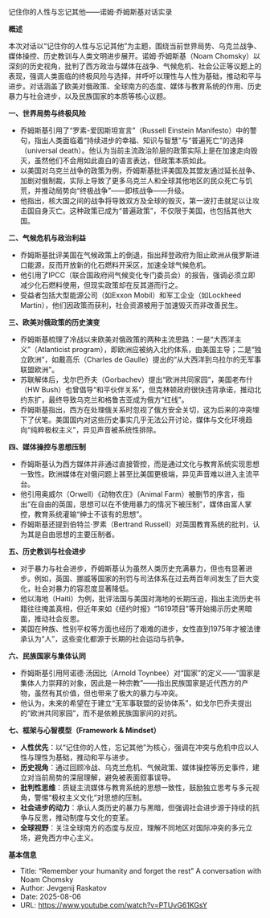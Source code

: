 记住你的人性与忘记其他——诺姆·乔姆斯基对话实录

  

**概述**

  

本次对话以“记住你的人性与忘记其他”为主题，围绕当前世界局势、乌克兰战争、媒体操控、历史教训与人类文明进步展开。诺姆·乔姆斯基（Noam Chomsky）以深刻的历史视角，批判了西方政治与媒体在战争、气候危机、社会公正等议题上的表现，强调人类面临的终极风险与选择，并呼吁以理性与人性为基础，推动和平与进步。对话涵盖了欧美对俄政策、全球南方的态度、媒体与教育系统的作用、历史暴力与社会进步，以及民族国家的本质等核心议题。

  

**一、世界局势与终极风险**

- 乔姆斯基引用了“罗素-爱因斯坦宣言”（Russell Einstein Manifesto）中的警句，指出人类面临着“持续进步的幸福、知识与智慧”与“普遍死亡”的选择（universal death）。他认为当前主流政治阶层的政策实际上是在加速走向毁灭，虽然他们不会用如此直白的语言表达，但政策本质如此。
- 以美国对乌克兰战争的政策为例，乔姆斯基批评美国及其盟友通过延长战争、加剧对俄制裁，实际上导致了更多乌克兰人和全球其他地区的民众死亡与饥荒，并推动局势向“终极战争”——即核战争——升级。
- 他指出，核大国之间的战争将导致双方及全球的毁灭，第一波打击就足以让攻击国自身灭亡。这种政策已成为“普遍政策”，不仅限于美国，也包括其他大国。

  

**二、气候危机与政治利益**

- 乔姆斯基批评美国在气候政策上的倒退，指出拜登政府为阻止欧洲从俄罗斯进口能源，反而开放新的化石燃料开采区，加速全球气候危机。
- 他引用了IPCC（联合国政府间气候变化专门委员会）的报告，强调必须立即减少化石燃料使用，但现实政策却在反其道而行之。
- 受益者包括大型能源公司（如Exxon Mobil）和军工企业（如Lockheed Martin），他们因政策而获利，社会资源被用于加速毁灭而非改善民生。

  

**三、欧美对俄政策的历史演变**

- 乔姆斯基梳理了冷战以来欧美对俄政策的两种主流思路：一是“大西洋主义”（Atlanticist program），即欧洲应被纳入北约体系，由美国主导；二是“独立欧洲”，如戴高乐（Charles de Gaulle）提出的“从大西洋到乌拉尔的无军事联盟欧洲”。
- 苏联解体后，戈尔巴乔夫（Gorbachev）提出“欧洲共同家园”，美国老布什（HW Bush）也曾倡导“和平伙伴关系”，但克林顿政府很快违背承诺，推动北约东扩，最终导致乌克兰和格鲁吉亚成为俄方“红线”。
- 乔姆斯基指出，西方在处理俄关系时忽视了俄方安全关切，这为后来的冲突埋下了伏笔。美国国内对这些历史事实几乎无法公开讨论，媒体与文化环境趋向“纯粹极权主义”，异见声音被系统性排除。

  

**四、媒体操控与思想压制**

- 乔姆斯基认为西方媒体并非通过直接管控，而是通过文化与教育系统实现思想一致性。欧洲媒体在对俄问题上甚至比美国更极端，异见声音难以进入主流平台。
- 他引用奥威尔（Orwell）《动物农庄》（Animal Farm）被删节的序言，指出“在自由的英国，思想可以在不使用暴力的情况下被压制”，媒体由富人掌控，教育系统灌输“绅士不该有的思想”。
- 乔姆斯基还提到伯特兰·罗素（Bertrand Russell）对英国教育系统的批判，认为其是自由思想的主要压制者。

  

**五、历史教训与社会进步**

- 对于暴力与社会进步，乔姆斯基认为虽然人类历史充满暴力，但也有显著进步。例如，英国、挪威等国家的刑罚与司法体系在过去两百年间发生了巨大变化，社会对暴力的容忍度显著降低。
- 他以海地（Haiti）为例，批评法国与美国对海地的长期压迫，指出主流历史书籍往往掩盖真相，但近年来如《纽约时报》“1619项目”等开始揭示历史黑暗面，推动社会反思。
- 美国在种族、性别平权等方面也经历了艰难的进步，女性直到1975年才被法律承认为“人”，这些变化都源于长期的社会运动与抗争。

  

**六、民族国家与集体认同**

- 乔姆斯基引用阿诺德·汤因比（Arnold Toynbee）对“国家”的定义——“国家是集体人力崇拜的对象，因此是一种宗教”——指出民族国家是近代西方的产物，虽然有其价值，但也带来了极大的暴力与冲突。
- 他认为，未来的希望在于建立“无军事联盟的妥协体系”，如戈尔巴乔夫提出的“欧洲共同家园”，而不是依赖民族国家间的对抗。

  

**七、框架与心智模型（****Framework & Mindset****）**

- **人性优先**：以“记住你的人性，忘记其他”为核心，强调在冲突与危机中应以人性与理性为基础，推动和平与进步。
- **历史视角**：通过回顾冷战、乌克兰危机、气候政策、媒体操控等历史事件，建立对当前局势的深层理解，避免被表面叙事误导。
- **批判性思维**：质疑主流媒体与教育系统的思想一致性，鼓励独立思考与多元视角，警惕“极权主义文化”对思想的压制。
- **社会进步的动力**：承认人类历史的暴力与黑暗，但强调社会进步源于持续的抗争与反思，推动制度与文化的变革。
- **全球视野**：关注全球南方的态度与反应，理解不同地区对国际冲突的多元立场，避免西方中心主义。

  

**基本信息**

- Title: “Remember your humanity and forget the rest” A conversation with Noam Chomsky
- Author: Jevgenij Raskatov
- Date: 2025-08-06
- URL: https://www.youtube.com/watch?v=PTUvG61KGsY